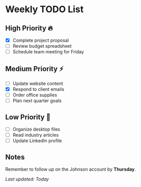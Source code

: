 # Weekly TODO List

## High Priority 🔥
- [x] Complete project proposal
- [ ] Review budget spreadsheet
- [ ] Schedule team meeting for Friday

## Medium Priority ⚡
- [ ] Update website content
- [x] Respond to client emails
- [ ] Order office supplies
- [ ] Plan next quarter goals

## Low Priority 📝
- [ ] Organize desktop files
- [ ] Read industry articles
- [ ] Update LinkedIn profile

## Notes
Remember to follow up on the Johnson account by **Thursday**.

*Last updated: Today*
